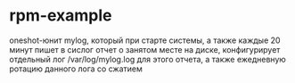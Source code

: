 # rpm-example
oneshot-юнит mylog, который при старте системы, а также каждые 20 минут пишет в сислог отчет о занятом месте на диске, конфигурирует отдельный лог /var/log/mylog.log для этого отчета, а также ежедневную ротацию данного лога со сжатием
